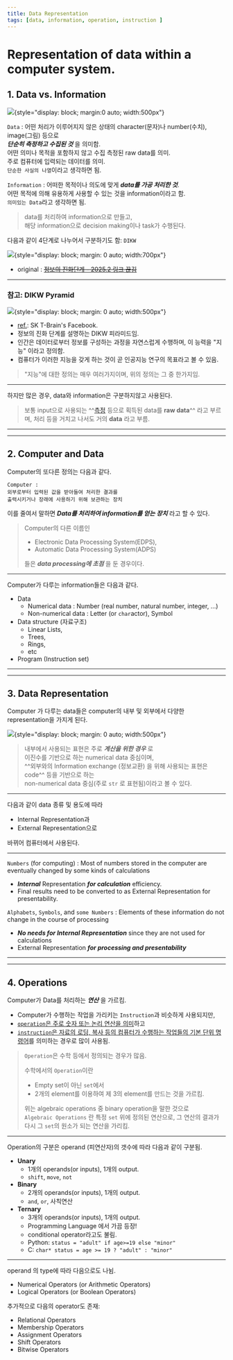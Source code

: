 ```yaml
---
title: Data Representation 
tags: [data, information, operation, instruction ]
---
```

# Representation of data within a computer system.

## 1. Data vs. Information

![](../ch01/img/data_information.png){style="display: block; margin:0 auto; width:500px"}

`Data`
: 어떤 처리가 이루어지지 않은 상태의 character(문자)나 number(수치), image(그림) 등으로  
***단순히 측정하고 수집된 것*** 을 의미함.  
어떤 의미나 목적을 포함하지 않고 수집 측정된 raw data를 의미.  
주로 컴퓨터에 입력되는 데이터를 의미.  
`단순한 사실의 나열`이라고 생각하면 됨.

`Information`
: 어떠한 목적이나 의도에 맞게 ***data를 가공 처리한 것***.  
어떤 목적에 의해 유용하게 사용할 수 있는 것을 information이라고 함.  
`의미있는 Data`라고 생각하면 됨.

> data를 처리하여 information으로 만들고,  
해당 information으로 decision making이나 task가 수행된다.

다음과 같이 4단계로 나누어서 구분하기도 함: `DIKW` 

![](./img/dikw.svg){style="display: block; margin: 0 auto; width:700px"}

* original : [~~정보의 진화단계 - 2025.2 링크 끊김~~](http://egloos.zum.com/yjhyjh/v/39721)

---
### 참고: DIKW Pyramid
![](./img/DIKW_pyramid.png){style="display: block; margin: 0 auto; width:500px"}

* [ref.](https://www.facebook.com/photo?fbid=305573416480146&set=a.302919646745523&locale=ko_KR): SK T-Brain's Facebook.
* 정보의 진화 단계를 설명하는 DIKW 피라미드임. 
* 인간은 데이터로부터 정보를 구성하는 과정을 자연스럽게 수행하며, 이 능력을 "지능" 이라고 정의함.
* 컴퓨터가 이러한 지능을 갖게 하는 것이 곧 인공지능 연구의 목표라고 볼 수 있음.

> "지능"에 대한 정의는 매우 여러가지이며, 위의 정의는 그 중 한가지임.

---
하지만 많은 경우, data와 information은 구분하지않고 사용된다. 

>보통 input으로 사용되는 ^^[측정](https://dsaint31.tistory.com/469#%EC%B0%B8%EA%B3%A0%3A%20Measurement(%EC%B8%A1%EC%A0%95)%EC%9D%B4%EB%9E%80%3F-1-4) 등으로 획득된 data를 **raw data**^^ 라고 부르며, 처리 등을 거치고 나서도 거의 **data** 라고 부름.

---

---

## 2. Computer and Data

Computer의 또다른 정의는 다음과 같다.  

    Computer :  
    외부로부터 입력된 값을 받아들여 처리한 결과를  
    출력시키거나 장래에 사용하기 위해 보관하는 장치

이를 줄여서 말하면 ***Data를 처리하여 information를 얻는 장치*** 라고 할 수 있다.

> Computer의 다른 이름인  
> 
> * Electronic Data Processing System(EDPS),  
> * Automatic Data Processing System(ADPS) 
>  
> 들은 ***data processing에 초점*** 을 둔 경우이다.

---

Computer가 다루는 information들은 다음과 같다.

* Data
    * Numerical data : Number (real number, natural number, integer, ...)
    * Non-numerical data : Letter (or `char`actor), Symbol
* Data structure (자료구조)
    * Linear Lists, 
    * Trees, 
    * Rings, 
    * etc
* Program (Instruction set)

---

---

## 3. Data Representation

Computer 가 다루는 data들은 computer의 내부 및 외부에서 다양한 representation을 가지게 된다.

![](../ch01/img/data_representation.png){style="display: block; margin: 0 auto; width:500px"}

> 내부에서 사용되는 표현은 주로 ***계산을 위한 경우*** 로  
> 이진수를 기반으로 하는 numerical data 중심이며,  
> ^^외부와의 Information exchange (정보교환) 을 위해 사용되는 표현은 code^^ 등을 기반으로 하는  
> non-numerical data 중심(주로 `str` 로 표현됨)이라고 볼 수 있다.

---

다음과 같이 data 종류 및 용도에 따라 

* Internal Representation과 
* External Representation으로 

바뀌어 컴퓨터에서 사용된다. 

---

`Numbers` (for computing)
: Most of numbers stored in the computer are eventually changed by some kinds of calculations

* ***Internal*** Representation ***for calculation*** efficiency.
* Final results need to be converted to as External Representation for presentability.

`Alphabets`, `Symbols`, and `some Numbers` 
: Elements of these information do not change in the course of processing

* ***No needs for Internal Representation*** since they are not used for calculations
* External Representation ***for processing and presentability***

---

---


## 4. Operations

Computer가 Data를 처리하는 ***연산*** 을 가르킴.

* Computer가 수행하는 작업을 가리키는 `Instruction`과 비슷하게 사용되지만,
* <u>`operation`은 주로 숫자 또는 논리 연산을 의미</u>하고 
* <u>`instruction`은 자료의 로딩, 복사 등의 컴퓨터가 수행하는 작업들의 기본 단위 명령어</u>를 의미하는 경우로 많이 사용됨.

> `Operation`은 수학 등에서 정의되는 경우가 많음.  
>   
> 수학에서의 `Operation`이란  
> 
> * Empty set이 아닌 `set`에서 
> * 2개의 element를 이용하여 제 3의 element를 만드는 것을 가르킴.
>
> 위는 algebraic operations 중 binary operation을 말한 것으로  
> `Algebraic Operations`  란 특정 `set` 위에 정의된 연산으로, 그 연산의 결과가 다시 그 `set`의 원소가 되는 연산을 가리킴.


---

Operation의 구분은 operand (피연산자)의 갯수에 따라 다음과 같이 구분됨.

* **Unary**
    * 1개의 operands(or inputs), 1개의 output.
    * `shift`, `move`, `not`
* **Binary**
    * 2개의 operands(or inputs), 1개의 output.
    * `and`, `or`, 사칙연산
* **Ternary** 
    * 3개의 operands(or inputs), 1개의 output.
    * Programming Language 에서 가끔 등장!
    * conditional operator라고도 불림.
    * Python: `status = "adult" if age>=19 else "minor"`
    * C: `char* status = age >= 19 ? "adult" : "minor"`     

---

operand 의 type에 따라 다음으로도 나뉨.

* Numerical Operators (or Arithmetic Operators)
* Logical Operators (or Boolean Operators)

추가적으로 다음의 operator도 존재:

* Relational Operators
* Membership Operators
* Assignment Operators
* Shift Operators
* Bitwise Operators